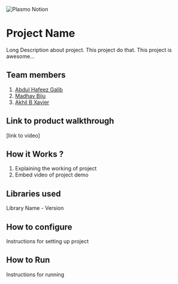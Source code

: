 ![Plasmo Notion](https://user-images.githubusercontent.com/64391274/219694678-8f1a2829-b0b2-41de-9152-4c4a4e43c2d5.png)

# Project Name
Long Description about project. This project do that. This project is awesome...

## Team members
1. [Abdul Hafeez Galib](https://github.com/Abdul-Hafeez-Galib)
2. [Madhav Biju](https://github.com/madhavbiju)
3. [Akhil B Xavier](https://github.com/winter-x64)

## Link to product walkthrough
[link to video]

## How it Works ?
1. Explaining the working of project
2. Embed video of project demo

## Libraries used
Library Name - Version

## How to configure
Instructions for setting up project

## How to Run
Instructions for running
